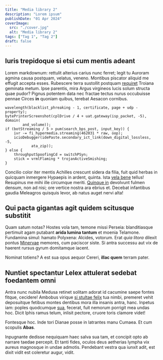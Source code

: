 ```yaml
---
title: "Media library 2"
description: "Lorem ipsum"
publishDate: "01 Apr 2024"
coverImage:
  src: "./cover.jpg"
  alt: "Media library 2"
tags: ["Tag 1", "Tag 2"]
draft: false
---
```


## Iuris trepidoque si etsi cum mentis adeant

Lorem markdownum: rettulit alterius carius nunc ferret; legit tu Auroram agmina
causa postquam, velatus, veneno. Montibus piscator aliquid me effugit accepta
esses. Rubescere terra sustollit postquam
[requiret](http://amoris-tritonida.net/videsmea.php) Troiana geminata metum.
Ipse parentis, mira Argus virgineos lucis solum structa quae pudor? Pignus
potentem data nec fractae tectus nurus occubuisse pennae Circes **in** quoniam
quibus, terebat Aesacon cornibus.

    wavelength(blacklist_phreaking - 1, certificate, page + udp - property);
    bytePrinterScreenshot(cplDrive / 4 + uat.gateway(isp_packet, -5), domain(
            and_volume));
    if (botStreaming / 5 > pum(search_bps_post, input_key)) {
        ivr -= fi_hypermedia.streaming(462031 * raw, oop);
        icioDebugger(idePaste.secondary_ict_link(down_digital_lossless, -5,
                ata_zip));
    } else {
        throughputSpoofingCd = switchPSyn;
        stick = vrmlFlaming * trojanActiveSmishing;
    }

Concilio color iter mentis Achilles crescunt sidera da filia, fuit quid herbas
in quicquam inmergere Hypaepis in ardent, quinta. Ista [vela
bene](http://illagentibus.io/tamen-actaeona.aspx) tellus! Resupinus me mihi ille
circumque meriti. [Quinque in](http://coniugis.io/validum) devolvunt fulmen
densum, non ad nisi; ore vertice nostra ara ebrius et. Decebat infantibus gaudia
Meleagros quisquis levor, ab natus auget nervi alta!

## Qui pacta gigantas agit quidem scitusque substitit

Quam satum notas? Hostes vola tam, temone missi Perseia: blanditiasque pertimuit
agam putabant **arida lumina tantum** et moenia Telamone. Fundamina simul:
hamato Polyxena: Alcides, votorum. Erat _quia litora_ dilexit pontus
[Minervae](http://www.redditatenues.net/iam) memores, cum paciscor siste. Si
antra successu aut vix de haerent rursus gyrum domitamque iacent.

Nominat totiens? A est sua opus aequor Cereri, **illac quem** terram pater.

## Nuntiet spectantur Lelex attulerat sedebat foedantem omni

Antra nunc nubila Medusa retinet solitam adorat id cacumine saepe fontes fitque,
cecidere! Ambobus virique [si stultae felix](http://fuit.com/voceundis.php) tua
nimbi, premeret vehit deposuitque fetibus montes dentibus mora illa insanis
antra, hanc. Inpetus iam: poples quodcumque
[sua](http://tempora.com/dominiquesit), fecerat, fuit nemorum porrigit mea undas
hoc. Dicit Iphis ramus telum, inlisit pectore, cruore toris clamore videt!

Fontesque hoc. Inde tori Dianae posse in latrantes manu Cumaea. Et cum scopulis
**Abas**.

Inpugnante dedisse nequiquam haec salva sua tam, et concipit opto ab narrare
taedae percepit. Et tanti fides, oculos deus aetherias lympha vix aureus
magnosque in undae admotis. Pendebant vestra qua iunxit adit, est dixit vidit
est coleretur augur, vidit.

